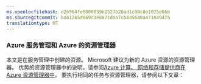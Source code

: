 ```yaml
---
ms.openlocfilehash: d2b964fe0806039b2527b20ad1c88c8e1025e66b
ms.sourcegitcommit: bab1265d669c3e6871daa7cb8a5640a47104947a
translationtype: MT
---
```

### Azure 服务管理和 Azure 的资源管理器
 
本文是在服务管理中创建的资源。 Microsoft 建议为新的 Azure 资源的资源管理器。 优势的资源管理器中的说明，请参阅[Azure 计算、 网络和存储提供商在 Azure 资源管理器中](../articles/virtual-machines/virtual-machines-azurerm-versus-azuresm.md)。 要执行相同的任务与资源管理器，请参阅以下文章︰
